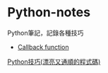 # Python-notes

Python筆記，記錄各種技巧

- [Callback function]()


[Python技巧(漂亮又通順的程式碼)](https://pythonnote.wordpress.com/2014/04/03/python%E6%8A%80%E5%B7%A7%E6%BC%82%E4%BA%AE%E5%8F%88%E9%80%9A%E9%A0%86%E7%9A%84%E7%A8%8B%E5%BC%8F%E7%A2%BC/)